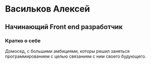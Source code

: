 # Васильков Алексей
## Начинающий Front end разработчик
### Кратко о себе
Домосед, с большими амбициями, которы решил заняться программированием с целью связанием с ним своего будующего.

